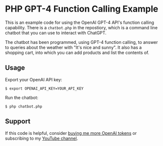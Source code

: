 # PHP GPT-4 Function Calling Example

This is an example code for using the OpenAI GPT-4 API's function calling capability. There is a `chatbot.php` in the repostiory, which is a command line chatbot that you can use to interact with ChatGPT.

The chatbot has been programmed, using GPT-4 function calling, to answer to queries about the weather with "It's nice and sunny". It also has a shopping cart, into which you can add products and list the contents of.

## Usage

Export your OpenAI API key:

```console
$ export OPENAI_API_KEY=YOUR_API_KEY
```

Run the chatbot:
```
$ php chatbot.php
```

## Support

If this code is helpful, consider [buying me more OpenAI tokens](https://buymeacoffee.com/unconv) or subscribing to my [YouTube channel](https://youtube.com/@unconv).
